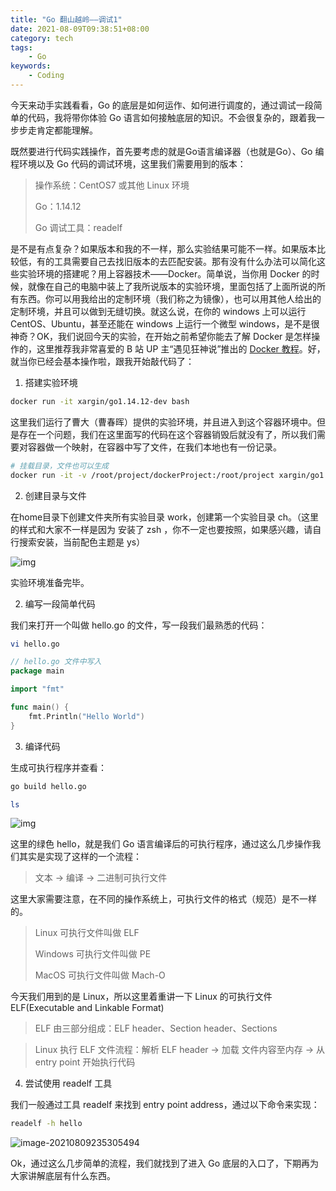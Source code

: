 ```yaml
---
title: "Go 翻山越岭——调试1"
date: 2021-08-09T09:38:51+08:00
category: tech
tags:
    - Go
keywords:
    - Coding
---
```


今天来动手实践看看，Go 的底层是如何运作、如何进行调度的，通过调试一段简单的代码，我将带你体验 Go 语言如何接触底层的知识。不会很复杂的，跟着我一步步走肯定都能理解。



既然要进行代码实践操作，首先要考虑的就是Go语言编译器（也就是Go）、Go 编程环境以及 Go 代码的调试环境，这里我们需要用到的版本：

> 操作系统：CentOS7 或其他 Linux 环境
>
> Go：1.14.12
>
> Go 调试工具：readelf

是不是有点复杂？如果版本和我的不一样，那么实验结果可能不一样。如果版本比较低，有的工具需要自己去找旧版本的去匹配安装。那有没有什么办法可以简化这些实验环境的搭建呢？用上容器技术——Docker。简单说，当你用 Docker 的时候，就像在自己的电脑中装上了我所说版本的实验环境，里面包括了上面所说的所有东西。你可以用我给出的定制环境（我们称之为镜像），也可以用其他人给出的定制环境，并且可以做到无缝切换。就这么说，在你的 windows 上可以运行 CentOS、Ubuntu，甚至还能在 windows 上运行一个微型 windows，是不是很神奇？OK，我们说回今天的实验，在开始之前希望你能去了解 Docker 是怎样操作的，这里推荐我非常喜爱的 B 站 UP 主“遇见狂神说”推出的 [Docker 教程](https://www.bilibili.com/video/BV1og4y1q7M4?from=search&seid=13499423805328211071)。好，就当你已经会基本操作啦，跟我开始敲代码了：

1. 搭建实验环境

```bash
docker run -it xargin/go1.14.12-dev bash
```

这里我们运行了曹大（曹春晖）提供的实验环境，并且进入到这个容器环境中。但是存在一个问题，我们在这里面写的代码在这个容器销毁后就没有了，所以我们需要对容器做一个映射，在容器中写了文件，在我们本地也有一份记录。

```bash
# 挂载目录，文件也可以生成
docker run -it -v /root/project/dockerProject:/root/project xargin/go1.14.12-dev /bin/bash

```

2. 创建目录与文件

在home目录下创建文件夹所有实验目录 work，创建第一个实验目录 ch。（这里的样式和大家不一样是因为 安装了 zsh ，你不一定也要按照，如果感兴趣，请自行搜索安装，当前配色主题是 ys）

![img](C:\Users\Xfavor\AppData\Local\YNote\data\weixinobU7VjplR8GhsqZn6qPSNHGlLvOg\2a19397ad8e14472b1f4c9358d3a8ed7\clipboard.png)

实验环境准备完毕。

2. 编写一段简单代码

我们来打开一个叫做 hello.go 的文件，写一段我们最熟悉的代码：

```bash
vi hello.go
```

```go
// hello.go 文件中写入
package main

import "fmt"

func main() {
    fmt.Println("Hello World")
}
```

3. 编译代码

生成可执行程序并查看：

```bash
go build hello.go

ls
```

![img](C:\Users\Xfavor\AppData\Local\YNote\data\weixinobU7VjplR8GhsqZn6qPSNHGlLvOg\03dcb6b3af0b4816b55c2babbe182f59\clipboard.png)

这里的绿色 hello，就是我们 Go 语言编译后的可执行程序，通过这么几步操作我们其实是实现了这样的一个流程：

> 文本 → 编译 → 二进制可执行文件

这里大家需要注意，在不同的操作系统上，可执行文件的格式（规范）是不一样的。

> Linux 可执行文件叫做 ELF
>
> Windows 可执行文件叫做 PE
>
> MacOS 可执行文件叫做 Mach-O

今天我们用到的是 Linux，所以这里着重讲一下 Linux 的可执行文件 ELF(Executable and Linkable Format) 

> ELF 由三部分组成：ELF header、Section header、Sections

> Linux 执行 ELF 文件流程：解析 ELF header → 加载 文件内容至内存 → 从 entry point 开始执行代码

4. 尝试使用 readelf 工具

我们一般通过工具 readelf 来找到 entry point address，通过以下命令来实现：

```bash
readelf -h hello
```

![image-20210809235305494](C:\Users\Xfavor\AppData\Roaming\Typora\typora-user-images\image-20210809235305494.png)

Ok，通过这么几步简单的流程，我们就找到了进入 Go 底层的入口了，下期再为大家讲解底层有什么东西。

